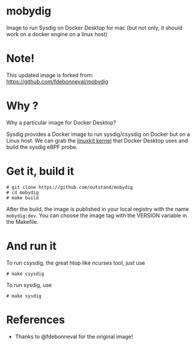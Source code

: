 # mobydig
Image to run Sysdig on Docker Desktop for mac (but not only, it should work on a docker engine on a linux host)

# Note!

This updated image is forked from: https://github.com/fdebonneval/mobydig

# Why ?
Why a particular image for Docker Desktop?

Sysdig provides a Docker image to run sysdig/csysdig on Docker but on a Linux host. We can grab the [linuxkit kernel](https://hub.docker.com/r/docker/for-desktop-kernel) that Docker Desktop uses and build the sysdig eBPF probe.

# Get it, build it

    # git clone https://github.com/outstand/mobydig
    # cd mobydig
    # make build

After the build, the image is published in your local registry with the name `mobydig:dev`.
You can choose the image tag with the VERSION variable in the Makefile.

# And run it
To run csysdig, the great htop like ncurses tool, just use

    # make csysdig

To run sysdig, use

    # make sysdig

# References
* Thanks to @fdebonneval for the original image!
